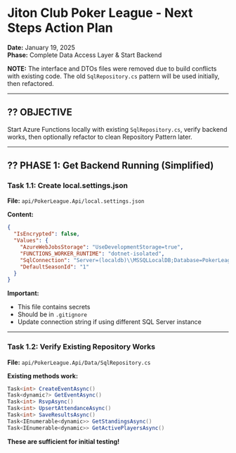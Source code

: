 # Jiton Club Poker League - Next Steps Action Plan
**Date:** January 19, 2025  
**Phase:** Complete Data Access Layer & Start Backend

**NOTE:** The interface and DTOs files were removed due to build conflicts with existing code.
The old `SqlRepository.cs` pattern will be used initially, then refactored.

---

## ?? **OBJECTIVE**

Start Azure Functions locally with existing `SqlRepository.cs`, verify backend works, then optionally refactor to clean Repository Pattern later.

---

## ?? **PHASE 1: Get Backend Running (Simplified)**

### **Task 1.1: Create local.settings.json**
**File:** `api/PokerLeague.Api/local.settings.json`

**Content:**
```json
{
  "IsEncrypted": false,
  "Values": {
    "AzureWebJobsStorage": "UseDevelopmentStorage=true",
    "FUNCTIONS_WORKER_RUNTIME": "dotnet-isolated",
    "SqlConnection": "Server=(localdb)\\MSSQLLocalDB;Database=PokerLeague;Trusted_Connection=True;TrustServerCertificate=True;",
    "DefaultSeasonId": "1"
  }
}
```

**Important:**
- This file contains secrets
- Should be in `.gitignore`
- Update connection string if using different SQL Server instance

---

### **Task 1.2: Verify Existing Repository Works**
**File:** `api/PokerLeague.Api/Data/SqlRepository.cs`

**Existing methods work:**
```csharp
Task<int> CreateEventAsync()
Task<dynamic?> GetEventAsync()
Task<int> RsvpAsync()
Task<int> UpsertAttendanceAsync()
Task<int> SaveResultsAsync()
Task<IEnumerable<dynamic>> GetStandingsAsync()
Task<IEnumerable<dynamic>> GetActivePlayersAsync()
```

**These are sufficient for initial testing!**
